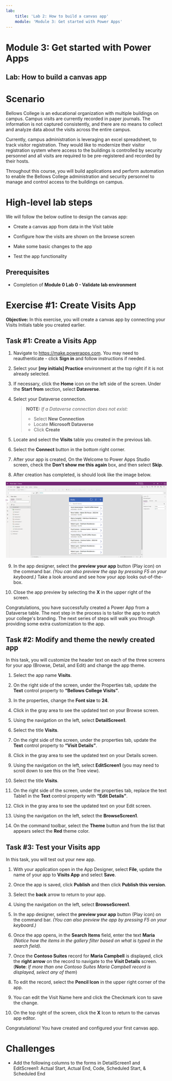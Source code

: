```yaml
---
lab:
    title: 'Lab 2: How to build a canvas app'
    module: 'Module 3: Get started with Power Apps'
---
```


# Module 3: Get started with Power Apps
## Lab: How to build a canvas app

# Scenario

Bellows College is an educational organization with multiple buildings on
campus. Campus visits are currently recorded in paper journals. The information
is not captured consistently, and there are no means to collect and analyze data
about the visits across the entire campus.

Currently, campus administration is leveraging an excel spreadsheet, to track
visitor registration. They would like to modernize their visitor registration
system where access to the buildings is controlled by security personnel and all
visits are required to be pre-registered and recorded by their hosts.

Throughout this course, you will build applications and perform automation to
enable the Bellows College administration and security personnel to manage and
control access to the buildings on campus.

# High-level lab steps

We will follow the below outline to design the canvas app:

-   Create a canvas app from data in the Visit table

-   Configure how the visits are shown on the browse screen

-   Make some basic changes to the app

-   Test the app functionality

## Prerequisites

-   Completion of **Module 0 Lab 0 - Validate lab environment**

# Exercise \#1: Create Visits App

**Objective:** In this exercise, you will create a canvas app by connecting your
Visits Initials table you created earlier.

## Task \#1: Create a Visits App

1.  Navigate to <https://make.powerapps.com>. You may need to reauthenticate - click **Sign in** and follow instructions if needed.

2.  Select your **[my initials] Practice** environment at the top right if it is
    not already selected.

3.  If necessary, click the **Home** icon on the left side of the screen. Under
    the **Start from** section, select **Dataverse**.

4.  Select your Dataverse connection. 

    >   **NOTE:** *If a Dataverse connection does not exist:*
    >   -   Select **New Connection**
    >   -   Locate **Microsoft Dataverse**
    >   -   Click **Create**

5.  Locate and select the **Visits** table you created in the
    previous lab.

6.  Select the **Connect** button in the bottom right corner.

7.  After your app is created, On the Welcome to Power Apps Studio screen, check
    the **Don’t show me this again** box, and then select **Skip**.

8.  After creation has completed, is should look like the image below.

![Canvas app created from Visit data.](media/2-canvas-app-from-data.png)

9. In the app designer, select the **preview your app** button (Play icon) on the command
    bar. *(You can also preview the app by pressing F5 on your keyboard.)* Take a look around and see how your app looks out-of-the-box.

10. Close the app preview by selecting the **X** in the upper right of the screen.

Congratulations, you have successfully created a Power App from a Dataverse
table. The next step in the process is to tailor the app to match your college's
branding. The next series of steps will walk you through providing some extra
customization to the app.

## Task \#2: Modify and theme the newly created app

In this task, you will customize the header text on each of the three screens for your app (Browse, Detail, and Edit) and change the app theme.

1.  Select the app name **Visits**.

3.  On the right side of the screen, under the Properties tab, update the **Text** control property to **“Bellows College Visits”**.

4. In the properties, change the **Font size** to **24**.

4.  Click in the gray area to see the updated text on your Browse screen.

5.  Using the navigation on the left, select **DetailScreen1**.

5.  Select the title **Visits**.

6.  On the right side of the screen, under the properties tab, update the **Text** control property to **“Visit Details”**.

7.  Click in the gray area to see the updated text on your Details screen.

8.  Using the navigation on the left, select **EditScreen1** (you may need to scroll down to see this on the Tree view).

9.  Select the title **Visits**.

10.  On the right side of the screen, under the properties tab, replace the text
    Table1 in the **Text** control property with **“Edit Details”**.

11.  Click in the gray area to see the updated text on your Edit screen.

12. Using the navigation on the left, select the **BrowseScreen1**.

13. On the command toolbar, select the **Theme** button and from the list that
    appears select the **Red** theme color.

## Task \#3: Test your Visits app

In this task, you will test out your new app.

1.  With your application open in the App Designer, select **File**, update the name of your app to **Visits App** and select **Save**.

2.  Once the app is saved, click **Publish** and then click **Publish this version**.

3.  Select the **back** arrow to return to your app.

3.  Using the navigation on the left, select **BrowseScreen1**.

4.  In the app designer, select the **preview your app** button (Play icon) on the command
    bar. *(You can also preview the app by pressing F5 on your keyboard.)*

4.  Once the app opens, in the **Search Items** field, enter the text **Maria**
    *(Notice how the items in the gallery filter based on what is typed in the
    search field).*

5.  Once the **Contoso Suites** record for **Maria Campbell** is displayed,
    click the **right arrow** on the record to navigate to the **Visit Details**
    screen. (**Note**: *If more than one Contoso Suites Maria Campbell record is
    displayed, select any of them*)

6.  To edit the record, select the **Pencil Icon** in the upper right corner of
    the app.

7.  You can edit the Visit Name here and click the Checkmark icon to save the change.

8.  On the top right of the screen, click the **X** Icon to return to the canvas app editor.

Congratulations! You have created and configured your first canvas app.

# Challenges

-   Add the following columns to the forms in DetailScreen1 and EditScreen1: Actual Start, Actual End, Code, Scheduled Start, & Scheduled End
